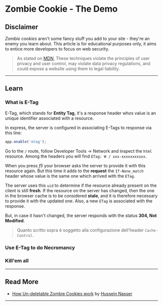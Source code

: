 # Zombie Cookie - The Demo

## Disclaimer

*Zombie cookies* aren't some fancy stuff you add to your site - they're an enemy you learn about. This article is for educational purposes only, it aims to entice more developers to focus on web security.

> As stated on [MDN](https://developer.mozilla.org/en-US/docs/Web/HTTP/Cookies#other_ways_to_store_information_in_the_browser), These techniques violate the principles of user privacy and user control, may violate data privacy regulations, and could expose a website using them to legal liability.

***

## Learn

### What is E-Tag

E-Tag, which stands for **Entity Tag**, it's a response header whos value is an unique identifier associated with a resource.

In express, the server is configured in associating E-Tags to response via this line:

```js
app.enable('etag');
```

Go to the `/` route, follow Developer Tools -> Network and inspect the `html` resource. Among the headers you will find `ETag: W / xxx-xxxxxxxxxxx`.

When you press *f5* your browser asks the server to provide it with this resource again. But this time it adds to the **request** the `If-None_match` header whose value is the same one which arrived with the `ETag`.

The server uses this `uid` to determine if the resource already present on the client is still **fresh**. If the resource on the server has changed, then the one in the browser cache is to be considered **stale**, and it is therefore necessary to provide it with the updated one. Also, a new `ETag` is associated with the response.

But, in case it hasn't changed, the server responds with the status **304, Not Modified**.

> Quanto scritto sopra è soggetto alla configurazione dell'header `Cache-Control`.

### Use E-Tag to do Necromancy



### Kill'em all

***
## Read More

* [How Un-deletable Zombie Cookies work](https://youtu.be/lq6ZimHh-j4) by [Hussein Nasser](https://twitter.com/hnasr)

***